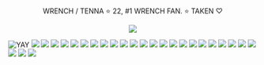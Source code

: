 <p align="center"> WRENCH / TENNA ⭐ 22, #1 WRENCH FAN. ⭐ TAKEN ♡ </p>

<div align="center">
  <img src="https://64.media.tumblr.com/45fe1903d202b6e4cf931b944c7e9d71/ccbef67770b3130e-17/s400x600/de599a820baa8bf9003dcff70f910085fa766af6.gifv">
</div>

![YAY](https://64.media.tumblr.com/ab68588e32528f21df918c955dacf057/6ee1344952d88480-3a/s100x200/e79968686ce11c42bd9ef69d84745d701bc41dc4.gifv) ![](https://64.media.tumblr.com/aff4268912f646c1c768a12bbc63af67/534e74bc72593726-38/s100x200/affa163b1ec4f1d1ae46929012f5b87b60f2285c.gifv) ![](https://images-wixmp-ed30a86b8c4ca887773594c2.wixmp.com/f/c6422739-64cf-4154-aca6-b0f478801ff9/d38zlq8-0cb53977-9569-4b9e-ad66-5934d92df95c.gif?token=eyJ0eXAiOiJKV1QiLCJhbGciOiJIUzI1NiJ9.eyJzdWIiOiJ1cm46YXBwOjdlMGQxODg5ODIyNjQzNzNhNWYwZDQxNWVhMGQyNmUwIiwiaXNzIjoidXJuOmFwcDo3ZTBkMTg4OTgyMjY0MzczYTVmMGQ0MTVlYTBkMjZlMCIsIm9iaiI6W1t7InBhdGgiOiJcL2ZcL2M2NDIyNzM5LTY0Y2YtNDE1NC1hY2E2LWIwZjQ3ODgwMWZmOVwvZDM4emxxOC0wY2I1Mzk3Ny05NTY5LTRiOWUtYWQ2Ni01OTM0ZDkyZGY5NWMuZ2lmIn1dXSwiYXVkIjpbInVybjpzZXJ2aWNlOmZpbGUuZG93bmxvYWQiXX0.H8I1P--llKbXTauDVoGdvNSOJdTp6Yq0dOt898DLgrA) ![](https://images-wixmp-ed30a86b8c4ca887773594c2.wixmp.com/f/c6422739-64cf-4154-aca6-b0f478801ff9/d399khk-01742b1a-7342-4183-b52c-663552639726.gif?token=eyJ0eXAiOiJKV1QiLCJhbGciOiJIUzI1NiJ9.eyJzdWIiOiJ1cm46YXBwOjdlMGQxODg5ODIyNjQzNzNhNWYwZDQxNWVhMGQyNmUwIiwiaXNzIjoidXJuOmFwcDo3ZTBkMTg4OTgyMjY0MzczYTVmMGQ0MTVlYTBkMjZlMCIsIm9iaiI6W1t7InBhdGgiOiJcL2ZcL2M2NDIyNzM5LTY0Y2YtNDE1NC1hY2E2LWIwZjQ3ODgwMWZmOVwvZDM5OWtoay0wMTc0MmIxYS03MzQyLTQxODMtYjUyYy02NjM1NTI2Mzk3MjYuZ2lmIn1dXSwiYXVkIjpbInVybjpzZXJ2aWNlOmZpbGUuZG93bmxvYWQiXX0.NtV6XOe-88ehgOE1UPtUEIsD6BAlFPEQrtgvgmgS1mo) ![](https://images-wixmp-ed30a86b8c4ca887773594c2.wixmp.com/f/be239e8a-a89e-4b61-84ba-a1062beb9d3c/d4k95mp-31d89a05-75db-4bfd-8fb9-a478cfad6494.gif?token=eyJ0eXAiOiJKV1QiLCJhbGciOiJIUzI1NiJ9.eyJzdWIiOiJ1cm46YXBwOjdlMGQxODg5ODIyNjQzNzNhNWYwZDQxNWVhMGQyNmUwIiwiaXNzIjoidXJuOmFwcDo3ZTBkMTg4OTgyMjY0MzczYTVmMGQ0MTVlYTBkMjZlMCIsIm9iaiI6W1t7InBhdGgiOiJcL2ZcL2JlMjM5ZThhLWE4OWUtNGI2MS04NGJhLWExMDYyYmViOWQzY1wvZDRrOTVtcC0zMWQ4OWEwNS03NWRiLTRiZmQtOGZiOS1hNDc4Y2ZhZDY0OTQuZ2lmIn1dXSwiYXVkIjpbInVybjpzZXJ2aWNlOmZpbGUuZG93bmxvYWQiXX0.EMKc43OmMN-rSpe86fCtLQwTBOPX5jwGlGKAgVAO98E) ![](https://64.media.tumblr.com/fcda82aa904035b4a82c8ce06b1eae99/51513407471ed0ec-df/s250x400/075464ec5c8a9e5b9e9641684a106452e72da1bf.gifv) ![](https://64.media.tumblr.com/026c62d838ba8db0668635b05052fe0b/51513407471ed0ec-0d/s100x200/db07495e86afaa5c19032c55374c2976a1111763.gifv) ![](https://64.media.tumblr.com/8d41a28a739e252782e64a30e64bee88/51513407471ed0ec-bd/s250x400/0579f2ceff80040367814196453a213db782381c.gifv) ![](https://64.media.tumblr.com/5788aa415ada3ccdace69f5913b474e1/51513407471ed0ec-b3/s250x400/182aef1004dd0e3e57a11e790a0464f08ed09439.gifv) ![](https://64.media.tumblr.com/367b3653f1a7c40d6a29de664aae5169/86b6f36130776341-c4/s100x200/eb53a1551a96102630e1835932aceb6c02c6bad9.gifv) ![](https://64.media.tumblr.com/5ce40838c9b267c4f6e363fcef7f3882/af9f47ae56290b28-21/s250x400/ba45cdce3efad914a939728bfb3443a2b201ba43.gifv) ![](https://64.media.tumblr.com/a0e50c44cf83706474d97c902bfa5229/af9f47ae56290b28-63/s250x400/c4bfb2a8f3cc8f00d586c6d92a8b2a886018dc4c.gifv) ![](https://64.media.tumblr.com/37cd58450ad29812e243c89551cee7bf/37f1190af59cd67f-a8/s100x200/5dd7a503af5b2ab15782e1b7261b3e18181b2b51.pnj) ![](https://64.media.tumblr.com/d66e503303bae4dbf6cad274912fa7b6/537b0b09ba701db7-78/s100x200/9c444335ae0c03bd264b247e53322cd90416e6e1.gifv) ![](https://64.media.tumblr.com/cfd47fa6324743c07801b8eb186e0128/537b0b09ba701db7-6c/s100x200/55e5a70e5e8826b05a840d2cf33ce67c66075975.gifv) ![](https://64.media.tumblr.com/32fcd7d93a7a86a0c83be46b222ec030/d036e29354923fc6-64/s250x400/cbc7298e2acaf23c78b2345a433e9aa0f3adea96.gifv) ![](https://64.media.tumblr.com/8cf3be298050db119000cf6bbc0c219b/d036e29354923fc6-72/s250x400/418286cb8614256ed26cce5c788c06fbc4554fb1.gifv) ![](https://64.media.tumblr.com/4ece9de19518b9e24253696f3996cdad/472eb48a98bb8584-a6/s100x200/2557918dbc19671ad5486e44a03d7db4fe1ab7a9.gifv) ![](https://64.media.tumblr.com/289292c917dd20f644182154906113c1/472eb48a98bb8584-4d/s100x200/9717c5a539fafe1c30312b5eead5f93b78f344b3.gifv) ![](https://64.media.tumblr.com/45c7eed3e27e53131eda1c2f8bfd6e89/3052e5e9935eef72-b7/s250x400/aea4eb20ce1edc9f675199e5ebca078013d7e4a5.gifv) ![](https://64.media.tumblr.com/9511745d8e10b0c89ac5f2d4ac0b9d63/3052e5e9935eef72-7f/s250x400/f750d0ca426d90bf84bbd659efcd5157f9eed05f.gifv) ![](https://64.media.tumblr.com/5bcd3970df077955350b982c758fa21c/3052e5e9935eef72-96/s250x400/127987c770dc378543d765b8320ae15808a5abd0.gifv) ![](https://64.media.tumblr.com/09118e70e6490f5542ebd20799195174/cf2b0bb2bae51816-80/s100x200/7fa4fa84aa330dfdca4fa0288f62e6f1e7eba776.gifv) ![](https://64.media.tumblr.com/edbce998a95e3c5b18990cce66902b03/a296a230c64523ed-b9/s250x400/4f2d9590bc7dc5f70111da392f5163a80d28840f.pnj) ![](https://64.media.tumblr.com/f75d14da57ca1ac2421e660f18deed0f/755638cd6f9e9fe2-3c/s100x200/d055806dfeef94f69b1926e0ea8d80c59bd36ae6.gifv) ![](https://64.media.tumblr.com/3f1c66129aeed997624109e2ef031715/755638cd6f9e9fe2-35/s250x400/e33b3dbe4d8dde7501b534ec331575b2c7b40db5.webp) ![](https://64.media.tumblr.com/3b988efbf2381d14644fce8c9b4c787b/fc2ee96849dc364d-18/s100x200/ff0391e9656aa4611c24d001e2c27103891c9c21.gifv)
